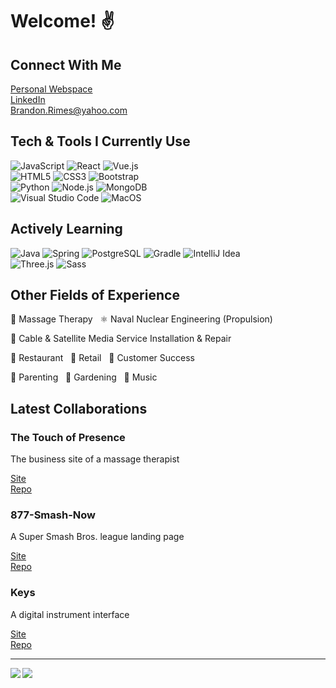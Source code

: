 # Welcome! :v:

## Connect With Me

[Personal Webspace](https://brandonrimes.net)  
[LinkedIn](www.linkedin.com/in/brandon-rimes)  
Brandon.Rimes@yahoo.com

## Tech & Tools I Currently Use

<img alt="JavaScript" src="https://img.shields.io/badge/javascript%20-%2320232a.svg?&style=for-the-badge&logo=javascript&logoColor=%23F7DF1E"/> <img alt="React" src="https://img.shields.io/badge/react.js%20-%2320232a.svg?&style=for-the-badge&logo=react&logoColor=%2361DAFB"/> <img alt="Vue.js" src="https://img.shields.io/badge/Vue.js%20-%2320232a.svg?&style=for-the-badge&logo=vuedotjs&logoColor=%41B883"/>  
<img alt="HTML5" src="https://img.shields.io/badge/html5%20-%2320232a.svg?&style=for-the-badge&logo=html5&logoColor=F06529"/> <img alt="CSS3" src="https://img.shields.io/badge/css3%20-%2320232a.svg?&style=for-the-badge&logo=css3&logoColor=3C99DC"/> <img alt="Bootstrap" src="https://img.shields.io/badge/bootstrap%20-%2320232a.svg?&style=for-the-badge&logo=bootstrap&logoColor=%602C50"/>  
<img alt="Python" src="https://img.shields.io/badge/Python%20-%2320232a.svg?&style=for-the-badge&logo=python&logoColor=FFD43B"/> <img alt="Node.js" src="https://img.shields.io/badge/Node.js%20-%2320232a.svg?&style=for-the-badge&logo=nodedotjs&logoColor=%68A063"/> <img alt="MongoDB" src="https://img.shields.io/badge/MongoDB%20-%2320232a.svg?&style=for-the-badge&logo=mongodb&logoColor=4DB33D"/>  
<img alt="Visual Studio Code" src="https://img.shields.io/badge/Visual%20Studio%20Code-%2320232a.svg?&style=for-the-badge&logo=visual-studio-code&logoColor=0078d7"/> <img alt="MacOS" src="https://img.shields.io/badge/MacOS%20-%2320232a.svg?&style=for-the-badge&logo=macos&logoColor=A3AAAE"/>

## Actively Learning

<img alt="Java" src="https://img.shields.io/badge/Java%20-%2320232a.svg?&style=for-the-badge&logo=java&logoColor=f89820"/> <img alt="Spring" src="https://img.shields.io/badge/Spring%20-%2320232a.svg?&style=for-the-badge&logo=spring&logoColor=#6db33f"/> <img alt="PostgreSQL" src="https://img.shields.io/badge/PostgreSQL%20-%2320232a.svg?&style=for-the-badge&logo=postgresql&logoColor=008bb9"/> <img alt="Gradle" src="https://img.shields.io/badge/Gradle%20-%2320232a.svg?&style=for-the-badge&logo=gradle&logoColor=06A0CE"/> <img alt="IntelliJ Idea" src="https://img.shields.io/badge/IntelliJ%20Idea%20-%2320232a.svg?&style=for-the-badge&logo=intellijidea&logoColor=DD1265"/>  
<img alt="Three.js" src="https://img.shields.io/badge/Three.js%20-%2320232a.svg?&style=for-the-badge&logo=threedotjs&logoColor=white"/> <img alt="Sass" src="https://img.shields.io/badge/Sass%20-%2320232a.svg?&style=for-the-badge&logo=sass&logoColor=#cc6699"/>


## Other Fields of Experience

:massage: Massage Therapy &nbsp;
:atom_symbol: Naval Nuclear Engineering (Propulsion)  

:satellite: Cable & Satellite Media Service Installation & Repair  

🍴 Restaurant &nbsp;
🛒 Retail &nbsp;
👐 Customer Success

👶 Parenting &nbsp;
🌿 Gardening &nbsp;
🎸 Music  

## Latest Collaborations

### The Touch of Presence

The business site of a massage therapist

[Site](https://www.thetouchofpresence.com/)  
[Repo](https://github.com/BrandonRimes/touchofpresence)

### 877-Smash-Now

A Super Smash Bros. league landing page

[Site](https://877-smash-now.netlify.app/)  
[Repo](https://github.com/carloslopez0250/877-smash-now)

### Keys

A digital instrument interface

[Site](https://301keys.netlify.app/)  
[Repo](https://github.com/KBRAT-301)

___

<img align="left" src="https://github-readme-stats.vercel.app/api/top-langs/?username=BrandonRimes&title_color=ffffff&text_color=c9cacc&icon_color=2bbc8a&bg_color=1d1f21" />

<img align="center" src="https://github-readme-stats.vercel.app/api?username=BrandonRimes&title_color=ffffff&text_color=c9cacc&icon_color=2bbc8a&bg_color=1d1f21" />
